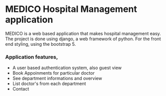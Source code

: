 <h1>MEDICO Hospital Management application</h1>
MEDICO is a web based application that makes hospital management easy. <br>
The project is done using django, a web framework of python. For the front end styling, using the bootstrap 5. 


<br>

<h3>Application features,</h3>
<ul>
  <li>A user based authentication system, also guest view</li>
  <li>Book Appoinments for particular doctor </li>
  <li> See department informations and overview </li>
  <li> List doctor's from each department </li>
  <li> Contact </li>
</ul>
